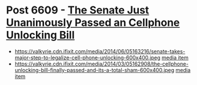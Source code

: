 # Post 6609 - [The Senate Just Unanimously Passed an Cellphone Unlocking Bill](https://www.ifixit.com/News/6609/unlocking-bill)

- https://valkyrie.cdn.ifixit.com/media/2014/06/05163216/senate-takes-major-step-to-legalize-cell-phone-unlocking-600x400.jpeg [media item](media-28006.md)
- https://valkyrie.cdn.ifixit.com/media/2014/03/05162908/the-cellphone-unlocking-bill-finally-passed-and-its-a-total-sham-600x400.jpeg [media item](media-28041.md)